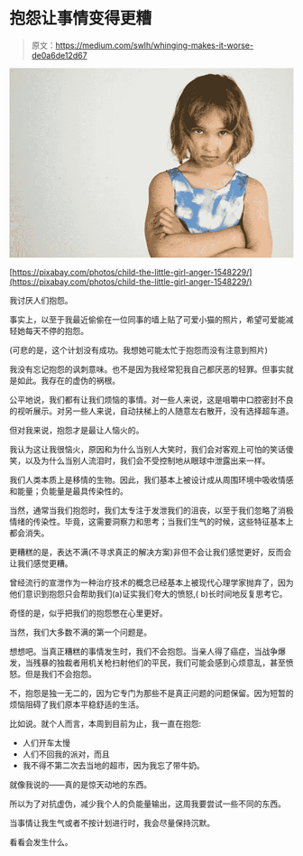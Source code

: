 # 抱怨让事情变得更糟

> 原文：<https://medium.com/swlh/whinging-makes-it-worse-de0a6de12d67>

![](img/0c005cdeab1eeb8e0f23f52609bee763.png)

[https://pixabay.com/photos/child-the-little-girl-anger-1548229/](https://pixabay.com/photos/child-the-little-girl-anger-1548229/)

我讨厌人们抱怨。

事实上，以至于我最近偷偷在一位同事的墙上贴了可爱小猫的照片，希望可爱能减轻她每天不停的抱怨。

(可悲的是，这个计划没有成功。我想她可能太忙于抱怨而没有注意到照片)

我没有忘记抱怨的讽刺意味。也不是因为我经常犯我自己都厌恶的轻罪。但事实就是如此。我存在的虚伪的祸根。

公平地说，我们都有让我们烦恼的事情。对一些人来说，这是咀嚼中口腔密封不良的视听展示。对另一些人来说，自动扶梯上的人随意左右散开，没有选择超车道。

但对我来说，抱怨才是最让人恼火的。

我认为这让我很恼火，原因和为什么当别人大笑时，我们会对客观上可怕的笑话傻笑，以及为什么当别人流泪时，我们会不受控制地从眼球中泄露出来一样。

我们人类本质上是移情的生物。因此，我们基本上被设计成从周围环境中吸收情感和能量；负能量是最具传染性的。

当然，通常当我们抱怨时，我们太专注于发泄我们的沮丧，以至于我们忽略了消极情绪的传染性。毕竟，这需要洞察力和思考；当我们生气的时候，这些特征基本上都会消失。

更糟糕的是，表达不满(不寻求真正的解决方案)非但不会让我们感觉更好，反而会让我们感觉更糟。

曾经流行的宣泄作为一种治疗技术的概念已经基本上被现代心理学家抛弃了，因为他们意识到抱怨只会帮助我们(a)证实我们夸大的愤怒,( b)长时间地反复思考它。

奇怪的是，似乎把我们的抱怨憋在心里更好。

当然，我们大多数不满的第一个问题是。

想想吧。当真正糟糕的事情发生时，我们不会抱怨。当亲人得了癌症，当战争爆发，当残暴的独裁者用机关枪扫射他们的平民，我们可能会感到心烦意乱，甚至愤怒。但是我们不会抱怨。

不，抱怨是独一无二的，因为它专门为那些不是真正问题的问题保留。因为短暂的烦恼阻碍了我们原本平稳舒适的生活。

比如说。就个人而言，本周到目前为止，我一直在抱怨:

*   人们开车太慢
*   人们不回我的派对，而且
*   我不得不第二次去当地的超市，因为我忘了带牛奶。

就像我说的——真的是惊天动地的东西。

所以为了对抗虚伪，减少我个人的负能量输出，这周我要尝试一些不同的东西。

当事情让我生气或者不按计划进行时，我会尽量保持沉默。

看看会发生什么。